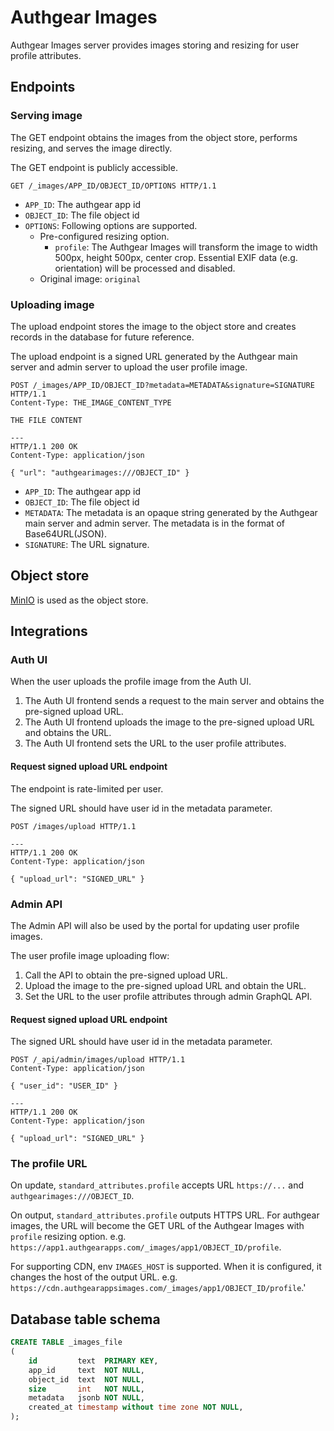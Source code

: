 # Authgear Images

Authgear Images server provides images storing and resizing for user profile attributes.

## Endpoints

### Serving image

The GET endpoint obtains the images from the object store, performs resizing, and serves the image directly.

The GET endpoint is publicly accessible.

```
GET /_images/APP_ID/OBJECT_ID/OPTIONS HTTP/1.1
```

- `APP_ID`: The authgear app id
- `OBJECT_ID`: The file object id
- `OPTIONS`: Following options are supported.
    - Pre-configured resizing option.
        - `profile`: The Authgear Images will transform the image to width 500px, height 500px, center crop. Essential EXIF data (e.g. orientation) will be processed and disabled.
    - Original image: `original`

### Uploading image

The upload endpoint stores the image to the object store and creates records in the database for future reference.

The upload endpoint is a signed URL generated by the Authgear main server and admin server to upload the user profile image.

```
POST /_images/APP_ID/OBJECT_ID?metadata=METADATA&signature=SIGNATURE HTTP/1.1
Content-Type: THE_IMAGE_CONTENT_TYPE

THE FILE CONTENT

---
HTTP/1.1 200 OK
Content-Type: application/json

{ "url": "authgearimages:///OBJECT_ID" }
```

- `APP_ID`: The authgear app id
- `OBJECT_ID`: The file object id
- `METADATA`: The metadata is an opaque string generated by the Authgear main server and admin server. The metadata is in the format of Base64URL(JSON).
- `SIGNATURE`: The URL signature.

## Object store

[MinIO](https://min.io/) is used as the object store.

## Integrations

### Auth UI

When the user uploads the profile image from the Auth UI.
1. The Auth UI frontend sends a request to the main server and obtains the pre-signed upload URL.
1. The Auth UI frontend uploads the image to the pre-signed upload URL and obtains the URL.
1. The Auth UI frontend sets the URL to the user profile attributes.

#### Request signed upload URL endpoint

The endpoint is rate-limited per user.

The signed URL should have user id in the metadata parameter.

```
POST /images/upload HTTP/1.1

---
HTTP/1.1 200 OK
Content-Type: application/json

{ "upload_url": "SIGNED_URL" }
```

### Admin API

The Admin API will also be used by the portal for updating user profile images.

The user profile image uploading flow:
1. Call the API to obtain the pre-signed upload URL.
2. Upload the image to the pre-signed upload URL and obtain the URL.
3. Set the URL to the user profile attributes through admin GraphQL API.

#### Request signed upload URL endpoint

The signed URL should have user id in the metadata parameter.

```
POST /_api/admin/images/upload HTTP/1.1
Content-Type: application/json

{ "user_id": "USER_ID" }

---
HTTP/1.1 200 OK
Content-Type: application/json

{ "upload_url": "SIGNED_URL" }
```

### The profile URL

On update, `standard_attributes.profile` accepts URL `https://...` and `authgearimages:///OBJECT_ID`.

On output, `standard_attributes.profile` outputs HTTPS URL. For authgear images, the URL will become the GET URL of the Authgear Images with `profile` resizing option. e.g. `https://app1.authgearapps.com/_images/app1/OBJECT_ID/profile`.

For supporting CDN, env `IMAGES_HOST` is supported. When it is configured, it changes the host of the output URL. e.g. `https://cdn.authgearappsimages.com/_images/app1/OBJECT_ID/profile`.'

## Database table schema

```sql
CREATE TABLE _images_file
(
    id         text  PRIMARY KEY,
    app_id     text  NOT NULL,
    object_id  text  NOT NULL,
    size       int   NOT NULL,
    metadata   jsonb NOT NULL,
    created_at timestamp without time zone NOT NULL,
);
```
